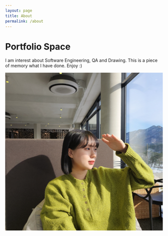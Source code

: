 ```yaml
---
layout: page
title: About
permalink: /about
---
```


# Portfolio Space

I am interest about Software Engineering, QA and Drawing. This is a piece of memory what I have done. Enjoy :)

![Hii :)](assets/img/projects/other/1.jpg)
